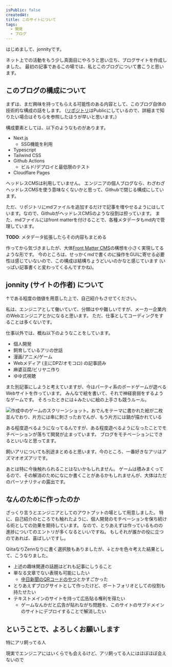 ```yaml
---
isPublic: false
createdAt: 
title: このサイトについて
tags: 
  - 開発
  - ブログ
---
```


はじめまして、jonnityです。

ネット上での活動をもう少し真面目にやろうと思い立ち、ブログサイトを作成しました。
最初の記事であるこの場では、私とこのブログについて書こうと思います。

## このブログの構成について

まずは、まだ興味を持ってもらえる可能性のある内容として、このブログ自体の技術的な構成の話をします。
([リポジトリ](https://github.com/jonnity/blog)はPublicにしているので、詳細まで知りたい場合はそちらを参照したほうが早いと思います。)

構成要素としては、以下のようなものがあります。

* Next.js
  * SSG機能を利用
* Typescript
* Tailwind CSS
* Github Actions
  * ビルド/デプロイと最低限のテスト
* Cloudflare Pages

ヘッドレスCMSは利用していません。
エンジニアの個人ブログなら、わざわざヘッドレスCMSを使う意味なくないかと思って、Githubで閉じる構成にしています。

ただ、リポジトリにmdファイルを追加するだけで記事を増やせるようにはしています。なので、GithubがヘッドレスCMSのような役割は担っています。
また、mdファイルにはfront matterを付けることで、各種メタデータもmd内で管理しています。

**TODO**: メタデータ拡張したらその内容もまとめる

作ってから気づきましたが、大体[Front Matter CMS](https://frontmatter.codes)の構想を小さく実現してるような形です。
今のところは、せっかくmdで書くのに操作をGUIに寄せる必要性は感じていないので、この構成は結構ちょうどいいのかなと感じています (いっぱい記事書くと変わってくるんですかね)。

## jonnity (サイトの作者) について

↑である程度の価値を用意した上で、自己紹介もさせてください。

私は、エンジニアとして働いていて、分類はやや難しいですが、メーカー企業内のWebエンジニアとかになると思います。
ただ、仕事としてコーディングをすることは多くないです。

仕事以外では、概ね以下のようなことをしています。

* 個人開発
* 飼育しているアリの世話
* 漫画/アニメ/ゲーム
* Webメディア (主にDPZ/オモコロ) の記事読み
* 麻婆豆腐/ビリヤニ作り
* ゆゆ式視聴

また別記事にしようと考えていますが、今はパーティ系のボードゲームが遊べるWebサイトを作っています。
みんなで絵を書いて、それで神経衰弱をするようなゲームです。
そろったときには↓みたいに絵の上手さも競うルール。

![作成中のゲームのスクリーンショット。おでんをテーマに書かれた絵が二枚並んでおり、片方には串に刺さったおでんが、もう片方には鍋が描かれている](/entry/about-this-blog/sketch-match.png)

ある程度遊べるようになってるんですが、ある程度遊べるようになったことでモチベーションが落ちて開発が止まっています。
ブログをモチベーションにできるといいなと思ってます。

飼いアリについても別途まとめると思います。今のところ、一番好きなアリはアズマオオズアリです。

あとは特に今後触れられることはないかもしれません。
ゲームは積みまくってるので、その解消のためになにか書くことがあるかもしれませんが、大体はただのパーソナリティの露出です。

## なんのために作ったのか

ざっくり言うとエンジニアとしてのアウトプットの場として用意しました。
特に、自己紹介のところでも触れたように、個人開発のモチベーションを保ち続ける術としての効果を期待しています。
なので、とりあえずは作っているものの進捗についてのエントリが多くなるといいですね。
もしそれが誰かの役に立つのであれば、喜ばしいですし。

QiitaなりZennなりに書く選択肢もありましたが、↓とかを色々考えた結果として、こうなりました。

* 上述の趣味関連の話題はどれも記事にしうること
* 単なる文章でない表現も可能にしたい
  * [中日新聞のQRコードのやつ](https://static.chunichi.co.jp/chunichi/pages/feature/science/galois_field_in_auto_factory.html)とかすごかった
* とりあえずブログサイトとして作ったけど、ポートフォリオとしての役割も持たせたい
* テキストメインのサイトを持って広告貼る権利を得たい
  * ゲームなんかだと広告が貼れながち問題を、このサイトのサブドメインのサイトにデプロイすることで解消したい

## ということで、よろしくお願いします

特にアリ飼ってる人

現実でエンジニアにはいくらでも会えるけど、アリ飼ってる人にはほぼほぼ会えないので

